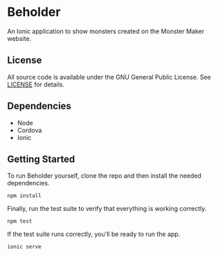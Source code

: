 # Beholder

An Ionic application to show monsters created on the Monster Maker website.

## License

All source code is available under the GNU General Public License. See [LICENSE](LICENSE) for details.

## Dependencies

* Node
* Cordova
* Ionic

## Getting Started

To run Beholder yourself, clone the repo and then install the needed dependencies.
```
npm install
```
Finally, run the test suite to verify that everything is working correctly.
```
npm test
```
If the test suite runs correctly, you'll be ready to run the app.
```
ionic serve
```